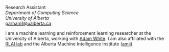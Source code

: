Research Assistant<br>
<i>Department of Computing Science</i><br>
<i>University of Alberta</i><br>
[parham1@ualberta.ca](mailto:parham1@ualberta.ca)</br>

I am a machine learning and reinforcement learning researcher at the University of Alberta, working with [Adam White](http://adamwhite.ca/). I am also affiliated with the [RLAI lab](http://rlai.ualberta.ca/) and the Alberta Machine Intelligence Institute ([amii](https://www.amii.ca)).
